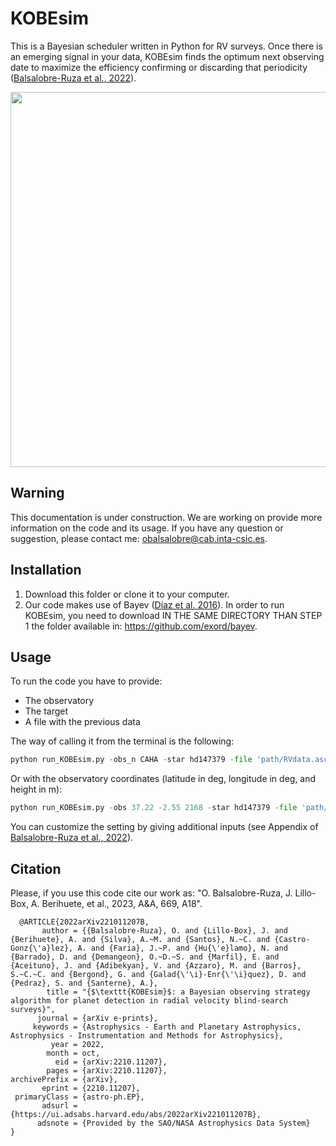 # KOBEsim

This is a Bayesian scheduler written in Python for RV surveys. Once there is an emerging signal in your data, KOBEsim finds the optimum next observing date to maximize the efficiency confirming or discarding that periodicity ([Balsalobre-Ruza et al., 2022](https://ui.adsabs.harvard.edu/abs/2022arXiv221011207B/abstract)).



<p align="center">
<img src="https://user-images.githubusercontent.com/47603865/188274702-4b41f705-4c27-4493-a853-eda4283b92cc.png" width="600" />

## Warning
This documentation is under construction. We are working on provide more information on the code and its usage. If you have any question or suggestion, please contact me: obalsalobre@cab.inta-csic.es.
  
  
## Installation

1) Download this folder or clone it to your computer.
2) Our code makes use of Bayev ([Díaz et al. 2016](https://ui.adsabs.harvard.edu/abs/2016A%26A...585A.134D/abstract)). In order to run KOBEsim, you need to download IN THE SAME DIRECTORY THAN STEP 1 the folder available in: https://github.com/exord/bayev.

## Usage

To run the code you have to provide:
- The observatory
- The target
- A file with the previous data

The way of calling it from the terminal is the following:
```python
python run_KOBEsim.py -obs_n CAHA -star hd147379 -file 'path/RVdata.ascii'
```

Or with the observatory coordinates (latitude in deg, longitude in deg, and height in m):

```python
python run_KOBEsim.py -obs 37.22 -2.55 2168 -star hd147379 -file 'path/RVdata.ascii'
```

You can customize the setting by giving additional inputs (see Appendix of [Balsalobre-Ruza et al., 2022](https://ui.adsabs.harvard.edu/abs/2022arXiv221011207B/abstract)).
  
## Citation
Please, if you use this code cite our work as: "O. Balsalobre-Ruza, J. Lillo-Box, A. Berihuete, et al., 2023, A&A, 669, A18".

```
  @ARTICLE{2022arXiv221011207B,
       author = {{Balsalobre-Ruza}, O. and {Lillo-Box}, J. and {Berihuete}, A. and {Silva}, A.~M. and {Santos}, N.~C. and {Castro-Gonz{\'a}lez}, A. and {Faria}, J.~P. and {Hu{\'e}lamo}, N. and {Barrado}, D. and {Demangeon}, O.~D.~S. and {Marfil}, E. and {Aceituno}, J. and {Adibekyan}, V. and {Azzaro}, M. and {Barros}, S.~C.~C. and {Bergond}, G. and {Galad{\'\i}-Enr{\'\i}quez}, D. and {Pedraz}, S. and {Santerne}, A.},
        title = "{$\texttt{KOBEsim}$: a Bayesian observing strategy algorithm for planet detection in radial velocity blind-search surveys}",
      journal = {arXiv e-prints},
     keywords = {Astrophysics - Earth and Planetary Astrophysics, Astrophysics - Instrumentation and Methods for Astrophysics},
         year = 2022,
        month = oct,
          eid = {arXiv:2210.11207},
        pages = {arXiv:2210.11207},
archivePrefix = {arXiv},
       eprint = {2210.11207},
 primaryClass = {astro-ph.EP},
       adsurl = {https://ui.adsabs.harvard.edu/abs/2022arXiv221011207B},
      adsnote = {Provided by the SAO/NASA Astrophysics Data System}
}
```

